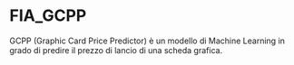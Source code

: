 # FIA_GCPP
GCPP (Graphic Card Price Predictor) è un modello di Machine Learning in grado di predire il prezzo di lancio di una scheda grafica.
